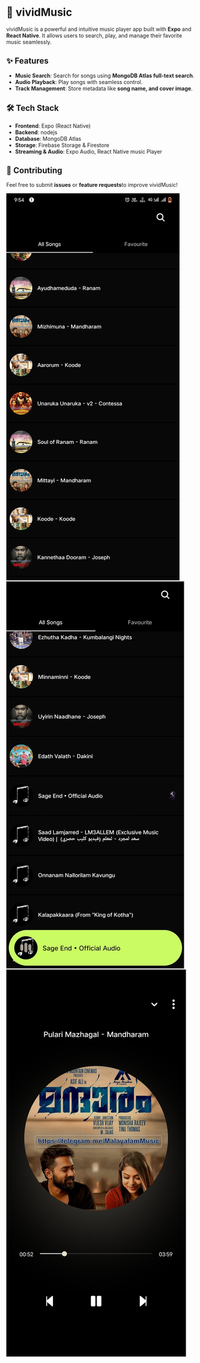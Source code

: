 # 🎵 vividMusic

vividMusic is a powerful and intuitive music player app built with **Expo** and **React Native**. It allows users to search, play, and manage their favorite music seamlessly.

## ✨ Features

-   **Music Search**: Search for songs using **MongoDB Atlas full-text search**.
-   **Audio Playback**: Play songs with seamless control.
-   **Track Management**: Store metadata like **song name, and cover image**.

## 🛠 Tech Stack

-   **Frontend**: Expo (React Native)
-   **Backend**: nodejs
-   **Database**: MongoDB Atlas
-   **Storage**: Firebase Storage & Firestore
-   **Streaming & Audio**: Expo Audio, React Native music Player

## 🤝 Contributing

Feel free to submit **issues** or **feature requests**to improve vividMusic!

![Local Image](./server/preview/Screenshot_20250316_215405.jpg)
![Local Image](./server/preview/IMG_20250316_220044.jpg)
![Local Image](./server/preview/IMG_20250316_220014.jpg)
